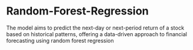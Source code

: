 # Random-Forest-Regression
The model aims to predict the next-day or next-period return of a stock based on historical patterns, offering a data-driven approach to financial forecasting using random forest regression

